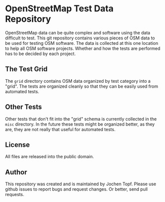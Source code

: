 
# OpenStreetMap Test Data Repository

OpenStreetMap data can be quite complex and software using the data difficult
to test. This git repository contains various pieces of OSM data to be used for
testing OSM software. The data is collected at this one location to help all
OSM software projects. Whether and how the tests are performed has to be
decided by each project.

## The Test Grid

The `grid` directory contains OSM data organized by test category into a "grid".
The tests are organized cleanly so that they can be easily used from automated
tests.

## Other Tests

Other tests that don't fit into the "grid" schema is currently collected in the
`misc` directory. In the future these tests might be organized better, as they
are, they are not really that useful for automated tests.

## License

All files are released into the public domain.

## Author

This repository was created and is maintained by Jochen Topf. Please use github
issues to report bugs and request changes. Or better, send pull requests.

